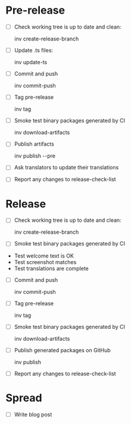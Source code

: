 # Pre-release

- [ ] Check working tree is up to date and clean:

    inv create-release-branch

- [ ] Update .ts files:

    inv update-ts

- [ ] Commit and push

    inv commit-push

- [ ] Tag pre-release

    inv tag

- [ ] Smoke test binary packages generated by CI

    inv download-artifacts

- [ ] Publish artifacts

    inv publish --pre

- [ ] Ask translators to update their translations

- [ ] Report any changes to release-check-list

# Release

- [ ] Check working tree is up to date and clean:

    inv create-release-branch

- [ ] Smoke test binary packages generated by CI

- Test welcome text is OK
- Test screenshot matches
- Test translations are complete

- [ ] Commit and push

    inv commit-push

- [ ] Tag pre-release

    inv tag

- [ ] Smoke test binary packages generated by CI

    inv download-artifacts

- [ ] Publish generated packages on GitHub

    inv publish

- [ ] Report any changes to release-check-list

# Spread

- [ ] Write blog post
